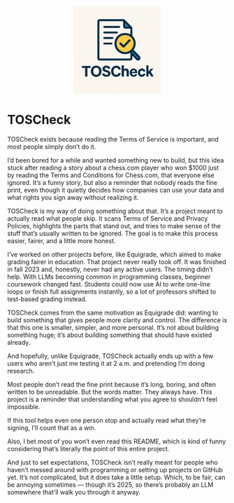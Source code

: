 <p align="center">
  <img src="TOSCheck_logo.png" alt="TOSCheck Logo" width="200"/>
</p>

# TOSCheck

TOSCheck exists because reading the Terms of Service is important, and most people simply don’t do it.

I’d been bored for a while and wanted something new to build, but this idea stuck after reading a story about a chess.com player who won $1000 just by reading the Terms and Conditions for Chess.com, that everyone else ignored. It’s a funny story, but also a reminder that nobody reads the fine print, even though it quietly decides how companies can use your data and what rights you sign away without realizing it.

TOSCheck is my way of doing something about that. It’s a project meant to actually read what people skip. It scans Terms of Service and Privacy Policies, highlights the parts that stand out, and tries to make sense of the stuff that’s usually written to be ignored. The goal is to make this process easier, fairer, and a little more honest.

I’ve worked on other projects before, like Equigrade, which aimed to make grading fairer in education. That project never really took off. It was finished in fall 2023 and, honestly, never had any active users. The timing didn’t help. With LLMs becoming common in programming classes, beginner coursework changed fast. Students could now use AI to write one-line loops or finish full assignments instantly, so a lot of professors shifted to test-based grading instead.

TOSCheck comes from the same motivation as Equigrade did: wanting to build something that gives people more clarity and control. The difference is that this one is smaller, simpler, and more personal. It’s not about building something huge; it’s about building something that should have existed already.

And hopefully, unlike Equigrade, TOSCheck actually ends up with a few users who aren’t just me testing it at 2 a.m. and pretending I’m doing research.

Most people don’t read the fine print because it’s long, boring, and often written to be unreadable. But the words matter. They always have. This project is a reminder that understanding what you agree to shouldn’t feel impossible.

If this tool helps even one person stop and actually read what they’re signing, I’ll count that as a win.

Also, I bet most of you won’t even read this README, which is kind of funny considering that’s literally the point of this entire project.

And just to set expectations, TOSCheck isn’t really meant for people who haven’t messed around with programming or setting up projects on GitHub yet. It’s not complicated, but it does take a little setup. Which, to be fair, can be annoying sometimes — though it’s 2025, so there’s probably an LLM somewhere that’ll walk you through it anyway.
